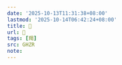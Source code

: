 ```yaml
---
date: '2025-10-13T11:31:38+08:00'
lastmod: '2025-10-14T06:42:24+08:00'
title: 󰪊
url: 󰪊
tags: [羯]
src: GHZR
note:
---
```

